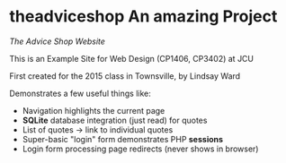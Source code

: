 # theadviceshop An amazing Project
*The Advice Shop Website*

This is an Example Site for Web Design (CP1406, CP3402) at JCU

First created for the 2015 class in Townsville, by Lindsay Ward

Demonstrates a few useful things like:

- Navigation highlights the current page
- **SQLite** database integration (just read) for quotes
- List of quotes -> link to individual quotes
- Super-basic "login" form demonstrates PHP **sessions** 
- Login form processing page redirects (never shows in browser)
